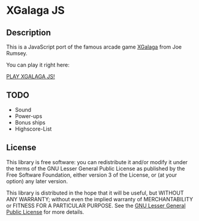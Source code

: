 XGalaga JS
==========

Description
-----------

This is a JavaScript port of the famous arcade game
[XGalaga](http://rumsey.org/xgal.html) from Joe Rumsey.

You can play it right here:

[PLAY XGALAGA JS!](http://kayahr.github.com/xgalaga-js/)


TODO
----

* Sound
* Power-ups
* Bonus ships
* Highscore-List


License
-------

This library is free software: you can redistribute it and/or modify it
under the terms of the GNU Lesser General Public License as published by the
Free Software Foundation, either version 3 of the License, or (at your
option) any later version.

This library is distributed in the hope that it will be useful, but WITHOUT
ANY WARRANTY; without even the implied warranty of MERCHANTABILITY or
FITNESS FOR A PARTICULAR PURPOSE.  See the
[GNU Lesser General Public License](http://www.gnu.org/licenses/gpl.html) 
for more details.
